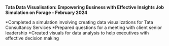 
**Tata Data Visualisation: Empowering Business with Effective Insights Job Simulation on Forage - February 2024**

*Completed a simulation involving creating data visualizations for Tata Consultancy Services
*Prepared questions for a meeting with client senior leadership
*Created visuals for data analysis to help executives with effective decision making
